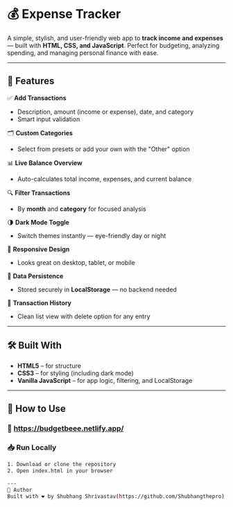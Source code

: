 # 💰 Expense Tracker

A simple, stylish, and user-friendly web app to **track income and expenses** — built with **HTML, CSS, and JavaScript**. Perfect for budgeting, analyzing spending, and managing personal finance with ease.

---

## 🚀 Features

✅ **Add Transactions**
- Description, amount (income or expense), date, and category  
- Smart input validation

🗂️ **Custom Categories**
- Select from presets or add your own with the "Other" option

📊 **Live Balance Overview**
- Auto-calculates total income, expenses, and current balance

🔍 **Filter Transactions**
- By **month** and **category** for focused analysis

🌗 **Dark Mode Toggle**
- Switch themes instantly — eye-friendly day or night

📱 **Responsive Design**
- Looks great on desktop, tablet, or mobile

💾 **Data Persistence**
- Stored securely in **LocalStorage** — no backend needed

🧾 **Transaction History**
- Clean list view with delete option for any entry

---

## 🛠️ Built With

- **HTML5** – for structure  
- **CSS3** – for styling (including dark mode)  
- **Vanilla JavaScript** – for app logic, filtering, and LocalStorage

---
## 🧪 How to Use

### 🔗 https://budgetbeee.netlify.app/

### 📥 Run Locally
```bash
1. Download or clone the repository
2. Open index.html in your browser

---
💬 Author
Built with ❤️ by Shubhang Shrivastav(https://github.com/Shubhangthepro)

